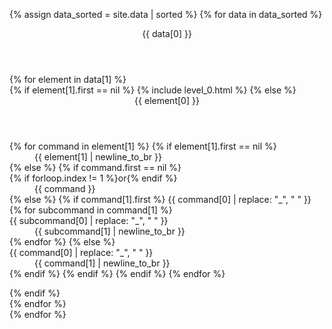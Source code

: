 ---
---
{% assign data_sorted = site.data | sorted %}
{% for data in data_sorted %}
<section class="{{ data[0] | slugify }}">
  <header>
    {{ data[0] }}
  </header>
{% for element in data[1] %}
  <article>
{% if element[1].first == nil %}
{% include level_0.html %}
{% else %}
    <header>
      {{ element[0] }}
    </header>
    <dl>
{% for command in element[1] %}
{% if element[1].first == nil %}
      <dt></dt>
      <dd>
        {{ element[1] | newline_to_br }}
      </dd>
{% else %}
{% if command.first == nil %}
      <dt>{% if forloop.index != 1 %}or{% endif %}</dt>
      <dd>{{ command }}</dd>
{% else %}
{% if command[1].first %}
      <span class="command_title">
        {{ command[0] | replace: "_", " " }}
      </span>
{% for subcommand in command[1] %}
      <dt>
        {{ subcommand[0] | replace: "_", " " }}
      </dt>
      <dd>
        {{ subcommand[1] | newline_to_br }}
      </dd>
{% endfor %}
{% else %}
      <dt>
       {{ command[0] | replace: "_", " " }}
      </dt>
      <dd>
        {{ command[1] | newline_to_br }}
      </dd>
{% endif %}
{% endif %}
{% endif %}
{% endfor %}
    </dl>
{% endif %}
  </article>
{% endfor %}
</section>
{% endfor %}
